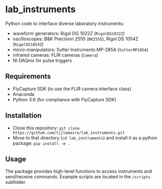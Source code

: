 # lab_instruments

Python code to interface diverse laboratory instruments:
- waveform generators: Rigol DG 1022Z (`RigolDG1022Z`)
- oscilloscopes: B&K Precision 2555 (`BK2555`), Rigol DS 1054Z (`RigolDS1054Z`)
- micro-manipulators: Sutter Instruments MP-285A (`SutterMP285A`)
- infrared cameras: FLIR cameras (`Camera`)
- NI DAQmx for pulse triggers

## Requirements

- FlyCapture SDK (to use the FLIR camera interface class)
- Anaconda
- Python 3.6 (for compliance with FlyCapture SDK)

## Installation

- Clone this repository: `git clone https://github.com/tjjlemaire/lab_instruments.git`
- Move to that directory (`cd lab_instruments`) and install it as a python package: `pip install -e .`

## Usage

The package provides high-level functions to access instruments and send/receive commands. Example scripts are located in the `/scripts` subfolder.
